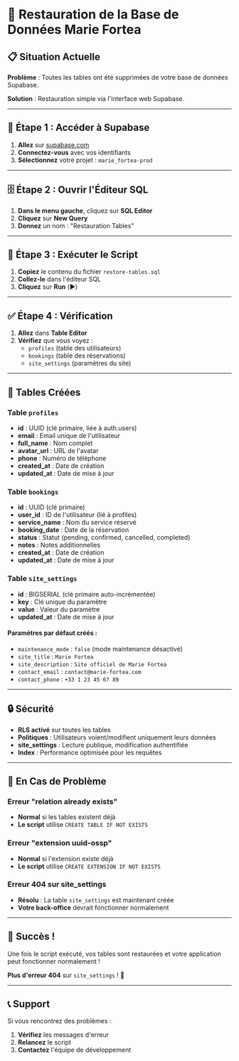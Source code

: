 # 🚀 Restauration de la Base de Données Marie Fortea

## 📋 Situation Actuelle

**Problème** : Toutes les tables ont été supprimées de votre base de données Supabase.

**Solution** : Restauration simple via l'interface web Supabase.

---

## 🔧 Étape 1 : Accéder à Supabase

1. **Allez** sur [supabase.com](https://supabase.com)
2. **Connectez-vous** avec vos identifiants
3. **Sélectionnez** votre projet : `marie_fortea-prod`

---

## 🗄️ Étape 2 : Ouvrir l'Éditeur SQL

1. **Dans le menu gauche**, cliquez sur **SQL Editor**
2. **Cliquez** sur **New Query**
3. **Donnez** un nom : "Restauration Tables"

---

## 📝 Étape 3 : Exécuter le Script

1. **Copiez** le contenu du fichier `restore-tables.sql`
2. **Collez-le** dans l'éditeur SQL
3. **Cliquez** sur **Run** (▶️)

---

## ✅ Étape 4 : Vérification

1. **Allez** dans **Table Editor**
2. **Vérifiez** que vous voyez :
   - `profiles` (table des utilisateurs)
   - `bookings` (table des réservations)
   - `site_settings` (paramètres du site)

---

## 🎯 Tables Créées

### **Table `profiles`**
- **id** : UUID (clé primaire, liée à auth.users)
- **email** : Email unique de l'utilisateur
- **full_name** : Nom complet
- **avatar_url** : URL de l'avatar
- **phone** : Numéro de téléphone
- **created_at** : Date de création
- **updated_at** : Date de mise à jour

### **Table `bookings`**
- **id** : UUID (clé primaire)
- **user_id** : ID de l'utilisateur (lié à profiles)
- **service_name** : Nom du service réservé
- **booking_date** : Date de la réservation
- **status** : Statut (pending, confirmed, cancelled, completed)
- **notes** : Notes additionnelles
- **created_at** : Date de création
- **updated_at** : Date de mise à jour

### **Table `site_settings`**
- **id** : BIGSERIAL (clé primaire auto-incrémentée)
- **key** : Clé unique du paramètre
- **value** : Valeur du paramètre
- **updated_at** : Date de mise à jour

#### **Paramètres par défaut créés :**
- `maintenance_mode` : `false` (mode maintenance désactivé)
- `site_title` : `Marie Fortea`
- `site_description` : `Site officiel de Marie Fortea`
- `contact_email` : `contact@marie-fortea.com`
- `contact_phone` : `+33 1 23 45 67 89`

---

## 🔒 Sécurité

- **RLS activé** sur toutes les tables
- **Politiques** : Utilisateurs voient/modifient uniquement leurs données
- **site_settings** : Lecture publique, modification authentifiée
- **Index** : Performance optimisée pour les requêtes

---

## 🚨 En Cas de Problème

### **Erreur "relation already exists"**
- **Normal** si les tables existent déjà
- **Le script** utilise `CREATE TABLE IF NOT EXISTS`

### **Erreur "extension uuid-ossp"**
- **Normal** si l'extension existe déjà
- **Le script** utilise `CREATE EXTENSION IF NOT EXISTS`

### **Erreur 404 sur site_settings**
- **Résolu** : La table `site_settings` est maintenant créée
- **Votre back-office** devrait fonctionner normalement

---

## 🎉 Succès !

Une fois le script exécuté, vos tables sont restaurées et votre application peut fonctionner normalement !

**Plus d'erreur 404** sur `site_settings` ! 🚀

---

## 📞 Support

Si vous rencontrez des problèmes :
1. **Vérifiez** les messages d'erreur
2. **Relancez** le script
3. **Contactez** l'équipe de développement
